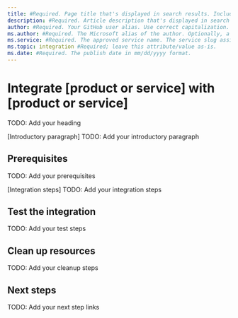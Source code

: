 ```yaml
---
title: #Required. Page title that's displayed in search results. Include the product or service.
description: #Required. Article description that's displayed in search results.
author: #Required. Your GitHub user alias. Use correct capitalization.
ms.author: #Required. The Microsoft alias of the author. Optionally, a team alias.
ms.service: #Required. The approved service name. The service slug assigned by ACOM.
ms.topic: integration #Required; leave this attribute/value as-is.
ms.date: #Required. The publish date in mm/dd/yyyy format.
---
```




<!--
Remove all the comments in this template before you sign off or merge to the 
main branch.

This template provides the basic structure of a Integrate article pattern. See the
[instructions - Integrate](../level4/article-integration-guide.md) in the pattern library.

You can provide feedback about this template at: https://aka.ms/patterns-feedback

<!-- 1. H1 -----------------------------------------------------------------------------

Required: Include "Integrate" in your H1. Also include the names of the products or
services that the guide explains how to connect.

-->

# Integrate [product or service] with [product or service]
TODO: Add your heading

<!-- 2. Introductory paragraph ---------------------------------------------------------

Required: Lead with a brief introduction that explains the problem that the integration
helps to solve. Answer the question, why would I want to do this integration?

If the guide applies only to certain versions of a product, service, or software, state
that fact in this section.

If possible, include a diagram or video that illustrates working integrated components.

-->

[Introductory paragraph]
TODO: Add your introductory paragraph

<!-- 3. Prerequisites ------------------------------------------------------------------

Required: List any items that are needed for the integration, such as permissions or
software. Provide free trial account information if it's available.

Use an H2 called "Prerequisites" that's the first H2 in the guide.

-->

## Prerequisites
TODO: Add your prerequisites

<!-- 4. Integration H2s ----------------------------------------------------------------

Required: Use a separate H2 section for each major step of the integration. Within each
section, introduce procedures with a brief sentence or two. Use ordered lists for the
procedures.

Some integration guides use numbered H2 sections.

-->

[Integration steps]
TODO: Add your integration steps

<!-- 5. Test the integration -----------------------------------------------------------

Required: Include an H2 section for testing the integration. Describe the steps that the
user can take to verify the success of the integration. Use an ordered list for the test
procedure. If possible, include troubleshooting tips.

-->

## Test the integration
TODO: Add your test steps

<!-- 6. Clean up resources -------------------------------------------------------------

Optional: If the user created resources for the integration but no longer needs them,
provide instructions for deleting those resources. List the commands or steps in an
ordered procedure.

-->

## Clean up resources
TODO: Add your cleanup steps

<!-- 7. Next steps ---------------------------------------------------------------------

Required: In an H2 section called "Next steps," list resources such as the following
types of material:

- Information about the resources that the guide integrates
- Scripts that can be used in the integration process
- Related subjects
- Related integrations

-->

## Next steps
TODO: Add your next step links
